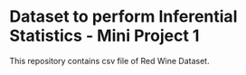 # Dataset to perform Inferential Statistics - Mini Project 1

This repository contains csv file of Red Wine Dataset.
